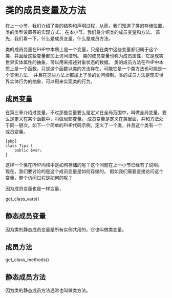 # 类的成员变量及方法

在上一小节，我们介绍了类的结构和声明过程，从而，我们知道了类的存储位置，类的类型设置等的实现方式。
在本小节，我们将介绍类的成员变量和方法。
首先，我们看一下，什么是成员变量，什么是成员方法。

类的成员变量在PHP中本质上是一个变量，只是在类中这些变量都归属于这个类，并且给这些变量都加上访问控制。
类的成员变量也称为成员属性，它是现实世界实体属性的抽象，可以用来描述对象状态的数据。
类的成员方法在PHP中本质上是一个函数，只是这个函数以类的方法存在，可能它是一个类方法也可能是一个实例方法，
并且在这些方法上都加上了类的访问控制。类的成员方法是现实世界实体行为的抽象，可以用来实现类的行为。


## 成员变量
在第三章介绍过变量，不过那些变量要么是定义在全局范围中，叫做全局变量，要么是定义在某个函数中，叫做局部变量。
成员变量是定义在类里面，并和方法处于同一层次。如下一个简单的PHP代码示例，定义了一个类，并且这个类有一个成员变量。

    [php]
    class Tipi {
        public $var;
    }

这样一个类在PHP内核中是如何存储的呢？这个问题在上一小节已经有了说明。现在，我们要讨论的是这个成员变量是如何存储的。
假如我们需要直接访问这个变量，整个访问过程是如何的呢？

因为成员变量也是一样变量，

get_class_vars()

## 静态成员变量
因为类的静态成员变量是所有实例共用的，它也叫做类变量。

## 成员方法
get_class_methods()

## 静态成员方法
因为类的静态成员方法通常也叫做类方法。